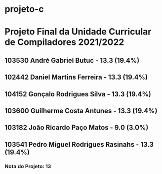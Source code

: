 # projeto-c
<h1>Projeto Final da Unidade Curricular de Compiladores 2021/2022</h1>

<h2>103530 André Gabriel Butuc - 13.3 (19.4%)</h2>
<h2>102442 Daniel Martins Ferreira - 13.3 (19.4%)</h2>
<h2>104152 Gonçalo Rodrigues Silva - 13.3 (19.4%)</h2>
<h2>103600 Guilherme Costa Antunes - 13.3 (19.4%)</h2>
<h2>103182 João Ricardo Paço Matos - 9.0 (3.0%)</h2>
<h2>103541 Pedro Miguel Rodrigues Rasinahs - 13.3 (19.4%)</h2>
<h3>Nota do Projeto: 13</h3>
